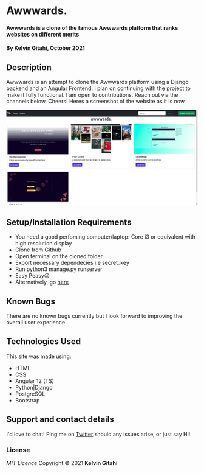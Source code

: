 # Awwwards.

#### Awwwards is a clone of the famous Awwwards platform that ranks websites on different merits

#### By **Kelvin Gitahi, October 2021**

## Description

Awwwards is an attempt to clone the Awwwards platform using a Django backend and an Angular Frontend. I plan on continuing with the project to make it fully functional. I am open to contributions. Reach out via the channels below. Cheers! Heres a screenshot of the website as it is now

![Landing page screenshot](awwwards-ui/awwwards/src/assets/img/Screenshot-from-2021-10-31-19-43-18.png "awwwards")

## Setup/Installation Requirements

- You need a good perfoming computer/laptop: Core i3 or equivalent with high resolution display
- Clone from Github
- Open terminal on the cloned folder
- Export necessary dependecies i.e secret_key
- Run python3 manage.py runserver
- Easy Peasy😉
- Alternatively, go [here](https://awwwards-api.netlify.app/)

## Known Bugs

There are no known bugs currently but I look forward to improving the overall user experience

## Technologies Used

This site was made using:

- HTML
- CSS
- Angular 12 (TS)
- Python|Django
- PostgreSQL
- Bootstrap

## Support and contact details

I'd love to chat! Ping me on [Twitter](https://twitter.com/kevocb) should any issues arise, or just say Hi!

### License

_MIT Licence_
Copyright &copy; 2021 **Kelvin Gitahi**
